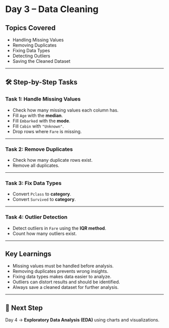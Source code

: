 #  Day 3 – Data Cleaning

##  Topics Covered
- Handling Missing Values  
- Removing Duplicates  
- Fixing Data Types  
- Detecting Outliers  
- Saving the Cleaned Dataset  

---

## 🛠 Step-by-Step Tasks

###  Task 1: Handle Missing Values
- Check how many missing values each column has.  
- Fill `Age` with the **median**.  
- Fill `Embarked` with the **mode**.  
- Fill `Cabin` with `"Unknown"`.  
- Drop rows where `Fare` is missing.  

---

###  Task 2: Remove Duplicates
- Check how many duplicate rows exist.  
- Remove all duplicates.  

---

###  Task 3: Fix Data Types
- Convert `Pclass` to **category**.  
- Convert `Survived` to **category**.  

---

###  Task 4: Outlier Detection
- Detect outliers in `Fare` using the **IQR method**.  
- Count how many outliers exist.  


---

##  Key Learnings
- Missing values must be handled before analysis.  
- Removing duplicates prevents wrong insights.  
- Fixing data types makes data easier to analyze.  
- Outliers can distort results and should be identified.  
- Always save a cleaned dataset for further analysis.  

---

## 📅 Next Step
Day 4 → **Exploratory Data Analysis (EDA)** using charts and visualizations.
